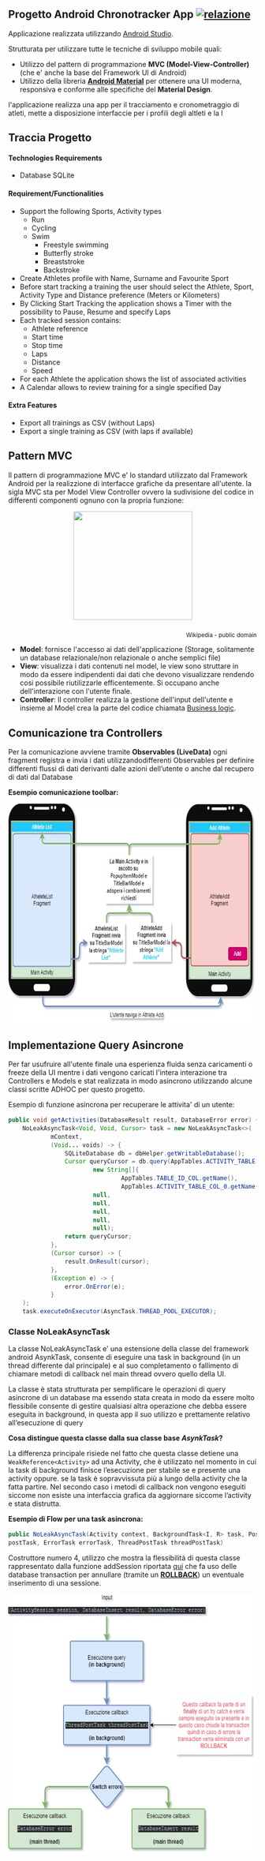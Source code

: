 ## Progetto Android Chronotracker App [![relazione](https://img.shields.io/badge/relazione-disponibile%20in%20pdf-brightgreen)](https://github.com/darkimage/Universita-android-ChronotrackerApp/raw/master/documents/relazione_android.pdf)
Applicazione realizzata utilizzando [Android Studio](https://developer.android.com/studio).

Strutturata per utilizzare tutte le tecniche di sviluppo mobile quali:

 - Utilizzo del pattern di programmazione **MVC (Model-View-Controller)** (che e' anche la base del Framework UI di Android)
 - Utilizzo della libreria [**Android Material**](https://material.io/develop/android/) per ottenere una UI moderna, responsiva e conforme alle specifiche del **Material Design**.

l'applicazione realizza una app per il tracciamento e cronometraggio di atleti, mette a disposizione interfaccie per i profili degli altleti e la l 

Traccia Progetto
---------------------

#### Technologies Requirements
 - Database SQLite
 
#### Requirement/Functionalities 
 - Support the following Sports, Activity types
	 - Run 
	 - Cycling 
	 - Swim 
		 - Freestyle swimming 
		 - Butterfly stroke 
		 - Breaststroke 
		 - Backstroke 
 - Create Athletes profile with Name, Surname and Favourite Sport 
 - Before start tracking a training the user should select the Athlete, Sport, Activity Type 
and Distance preference (Meters or Kilometers) 
 - By Clicking Start Tracking the application shows a Timer with the possibility to Pause, Resume and specify Laps
 - Each tracked session contains: 
	 - Athlete reference 
	 - Start time 
	 - Stop time 
	 - Laps 
	 - Distance 
	 - Speed 
 - For each Athlete the application shows the list of associated activities 
 - A Calendar allows to review training for a single specified Day

#### Extra Features 
 - Export all trainings as CSV (without Laps)
 - Export a single training as CSV (with laps if available)

Pattern MVC
----------------
Il pattern di programmazione MVC e' lo standard utilizzato dal Framework Android per la realizzione di interfacce grafiche da presentare all'utente.
la sigla MVC sta per Model View Controller ovvero la sudivisione del codice in differenti componenti ognuno con la propria funzione:

<p align="center">
  <img width="241" height="220" src="https://upload.wikimedia.org/wikipedia/commons/thumb/f/fd/MVC-Process.png/220px-MVC-Process.png">
  <p align="right" size="16px"><sub>Wikipedia - public domain</sub></p>
</p>

 - **Model**: fornisce l'accesso ai dati dell'applicazione (Storage, solitamente un database relazionale/non relazionale o anche semplici file)
 - **View**: visualizza i dati contenuti nel model, le view sono struttare in modo da essere indipendenti dai dati che devono visualizzare rendendo cosi possibile riutilizzarle efficentemente. Si occupano anche dell'interazione con l'utente finale.
 - **Controller**: Il controller realizza la gestione dell'input dell'utente e insieme al Model crea la parte del codice chiamata [Business logic](https://it.wikipedia.org/wiki/Business_logic).

Comunicazione tra Controllers
-------------------------------------
Per la comunicazione avviene tramite **Observables (LiveData)** ogni fragment registra e invia i dati utilizzandodifferenti Observables per definire differenti flussi di dati derivanti dalle azioni dell’utente o anche dal recupero di dati dal Database 

**Esempio comunicazione toolbar:**

<p align="center">
  <img width="745" height="445" src="https://github.com/darkimage/Universita-android-ChronotrackerApp/raw/master/documents/Android_toolbar.jpg">
</p>

Implementazione Query Asincrone
------------------------------------------------
Per far usufruire all'utente finale una esperienza fluida senza caricamenti o freeze della UI mentre i dati vengono caricati l'intera interazione tra Controllers e Models e stat realizzata in modo asincrono utilizzando alcune classi scritte ADHOC per questo progetto.

Esempio di funzione asincrona per recuperare le attivita' di un utente:
```java
public void getActivities(DatabaseResult result, DatabaseError error) { 
    NoLeakAsyncTask<Void, Void, Cursor> task = new NoLeakAsyncTask<>( 
            mContext, 
            (Void... voids) -> { 
                SQLiteDatabase db = dbHelper.getWritableDatabase(); 
                Cursor queryCursor = db.query(AppTables.ACTIVITY_TABLE.getName(), 
                        new String[]{ 
                                AppTables.TABLE_ID_COL.getName(), 
                                AppTables.ACTIVITY_TABLE_COL_0.getName()}, 
                        null, 
                        null, 
                        null, 
                        null, 
                        null); 
                return queryCursor; 
            }, 
            (Cursor cursor) -> { 
                result.OnResult(cursor); 
            }, 
            (Exception e) -> { 
                error.OnError(e); 
            } 
    ); 
    task.executeOnExecutor(AsyncTask.THREAD_POOL_EXECUTOR); 
```

### Classe NoLeakAsyncTask
La classe NoLeakAsyncTask e’ una estensione della classe del framework android AsynkTask, consente di eseguire una task in background (in un thread differente dal principale) e al suo completamento o fallimento di chiamare metodi di callback nel main thread ovvero quello della UI. 

La classe è stata strutturata per semplificare le operazioni di query asincrone di un database ma essendo stata creata in modo da essere molto flessibile consente di gestire qualsiasi altra operazione che debba essere eseguita in background, in questa app il suo utilizzo e prettamente relativo all’esecuzione di query 

**Cosa distingue questa classe dalla sua classe base *AsynkTask*?** 

La differenza principale risiede nel fatto che questa classe detiene una ``` 
WeakReference<Activity>``` ad una Activity, che è utilizzato nel momento in cui la task di background finisce l’esecuzione per stabile se e presente 
una activity oppure. se la task è sopravvissuta più a lungo della activity che la fatta partire. Nel secondo caso i metodi di callback non vengono eseguiti siccome non esiste una interfaccia grafica da aggiornare siccome l’activity e stata distrutta. 

**Esempio di Flow per una task asincrona:**

```java 
public NoLeakAsyncTask(Activity context, BackgroundTask<I, R> task, PostTask<R> 
postTask, ErrorTask errorTask, ThreadPostTask threadPostTask) 
```
Costruttore numero 4, utilizzo che mostra la flessibilità di questa classe rappresentato dalla funzione addSession riportata [qui](https://github.com/darkimage/Universita-android-ChronotrackerApp/blob/40b34304ec2961469ad21c4107b6cc915dc63f70/app/src/main/java/unipr/luc_af/chronotracker/helpers/Database.java#L74) 
 che fa uso delle database transaction per annullare (tramite un **[ROLLBACK](https://dev.mysql.com/doc/refman/8.0/en/commit.html)**) un eventuale inserimento di una sessione.
 
<p align="center">
  <img width="625" height="528" src="https://github.com/darkimage/Universita-android-ChronotrackerApp/raw/master/documents/android_query_flow.jpg">
</p>
<!--stackedit_data:
eyJoaXN0b3J5IjpbNDQ1NDAyNjg4LC00NjczMjEwMDgsLTEzND
U0NzUxNzZdfQ==
-->